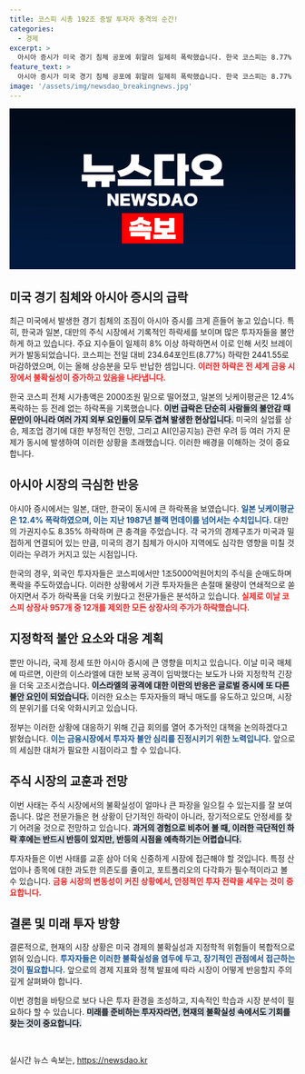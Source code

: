 ```yaml
---
title: 코스피 시총 192조 증발 투자자 충격의 순간!
categories:
  - 경제
excerpt: >
  아시아 증시가 미국 경기 침체 공포에 휘말려 일제히 폭락했습니다. 한국 코스피는 8.77% 하락하며 역대 최대 하락폭을 기록, 서킷브레이커까지 발동. 글로벌 금융 시장이 요동치는 가운데 정부의 긴급 대응이 필요합니다.
feature_text: >
  아시아 증시가 미국 경기 침체 공포에 휘말려 일제히 폭락했습니다. 한국 코스피는 8.77% 하락하며 역대 최대 하락폭을 기록, 서킷브레이커까지 발동. 글로벌 금융 시장이 요동치는 가운데 정부의 긴급 대응이 필요합니다.
image: '/assets/img/newsdao_breakingnews.jpg'
---
```


<p><img src="/assets/img/newsdao_breakingnews.jpg" alt="ontimetimes 속보" /></p>

<h2 data-ke-size="size26">미국 경기 침체와 아시아 증시의 급락</h2> 

<p data-ke-size="size16">최근 미국에서 발생한 경기 침체의 조짐이 아시아 증시를 크게 흔들어 놓고 있습니다. 특히, 한국과 일본, 대만의 주식 시장에서 기록적인 하락세를 보이며 많은 투자자들을 불안하게 하고 있습니다. 주요 지수들이 일제히 8% 이상 하락하면서 이로 인해 서킷 브레이커가 발동되었습니다. 코스피는 전일 대비 234.64포인트(8.77%) 하락한 2441.55로 마감하였으며, 이는 올해 상승분을 모두 반납한 셈입니다. <b><span style="color: #ee2323;">이러한 하락은 전 세계 금융 시장에서 불확실성이 증가하고 있음을 나타냅니다.</span></b></p>

<p data-ke-size="size16">한국 코스피 전체 시가총액은 2000조원 밑으로 떨어졌고, 일본의 닛케이평균은 12.4% 폭락하는 등 전례 없는 하락폭을 기록했습니다. <b><span style="background-color: #21538527;">이번 급락은 단순히 사람들의 불안감 때문만이 아니라 여러 가지 외부 요인들이 모두 겹쳐 발생한 현상입니다.</span></b> 미국의 실업률 상승, 제조업 경기에 대한 부정적인 전망, 그리고 AI(인공지능) 관련 우려 등 여러 가지 문제가 동시에 발생하여 이러한 상황을 초래했습니다. 이러한 배경을 이해하는 것이 중요합니다.</p>

<h2 data-ke-size="size26">아시아 시장의 극심한 반응</h2> 

<p data-ke-size="size16">아시아 증시에서는 일본, 대만, 한국이 동시에 큰 하락폭을 보였습니다. <b><span style="color: #1a5490;">일본 닛케이평균은 12.4% 폭락하였으며, 이는 지난 1987년 블랙 먼데이를 넘어서는 수치입니다.</span></b> 대만의 가권지수도 8.35% 하락하며 큰 충격을 주었습니다. 각 국가의 경제구조가 미국과 밀접하게 연결되어 있는 만큼, 미국의 경기 침체가 아시아 지역에도 심각한 영향을 미칠 것이라는 우려가 커지고 있는 시점입니다.</p>

<p data-ke-size="size16">한국의 경우, 외국인 투자자들은 코스피에서만 1조5000억원어치의 주식을 순매도하며 폭락을 주도하였습니다. 이러한 상황에서 기관 투자자들은 손절매 물량이 연쇄적으로 쏟아지면서 주가 하락폭을 더욱 키웠다고 전문가들은 분석하고 있습니다. <b><span style="color: #ee2323;">실제로 이날 코스피 상장사 957개 중 12개를 제외한 모든 상장사의 주가가 하락했습니다.</span></b></p>

<h2 data-ke-size="size26">지정학적 불안 요소와 대응 계획</h2> 

<p data-ke-size="size16">뿐만 아니라, 국제 정세 또한 아시아 증시에 큰 영향을 미치고 있습니다. 이날 미국 매체에 따르면, 이란의 이스라엘에 대한 보복 공격이 임박했다는 보도가 나와 지정학적 긴장을 더욱 고조시켰습니다. <b><span style="background-color: #21538527;">이스라엘의 공격에 대한 이란의 반응은 글로벌 증시에 또 다른 불안 요인이 되었습니다.</span></b> 이러한 요소는 투자자들의 패닉 매도를 유도하고 있으며, 시장의 분위기를 더욱 악화시키고 있습니다.</p>

<p data-ke-size="size16">정부는 이러한 상황에 대응하기 위해 긴급 회의를 열어 추가적인 대책을 논의하겠다고 밝혔습니다. <b><span style="color: #1a5490;">이는 금융시장에서 투자자 불안 심리를 진정시키기 위한 노력입니다.</span></b> 앞으로의 세심한 대처가 필요한 시점이라고 할 수 있습니다.</p>

<h2 data-ke-size="size26">주식 시장의 교훈과 전망</h2>

<p data-ke-size="size16">이번 사태는 주식 시장에서의 불확실성이 얼마나 큰 파장을 일으킬 수 있는지를 잘 보여줍니다. 많은 전문가들은 현 상황이 단기적인 하락이 아니라, 장기적으로도 안정세를 찾기 어려울 것으로 전망하고 있습니다. <b><span style="background-color: #21538527;">과거의 경험으로 비추어 볼 때, 이러한 극단적인 하락 후에는 반드시 반등이 있지만, 반등의 시점을 예측하기는 어렵습니다.</span></b></p>

<p data-ke-size="size16">투자자들은 이번 사태를 교훈 삼아 더욱 신중하게 시장에 접근해야 할 것입니다. 특정 산업이나 종목에 대한 과도한 의존도를 줄이고, 포트폴리오의 다각화가 필수적이라고 볼 수 있습니다. <b><span style="color: #ee2323;">금융 시장의 변동성이 커진 상황에서, 안정적인 투자 전략을 세우는 것이 중요합니다.</span></b></p>

<h2 data-ke-size="size26">결론 및 미래 투자 방향</h2> 

<p data-ke-size="size16">결론적으로, 현재의 시장 상황은 미국 경제의 불확실성과 지정학적 위험들이 복합적으로 얽혀 있습니다. <b><span style="color: #1a5490;">투자자들은 이러한 불확실성을 염두에 두고, 장기적인 관점에서 접근하는 것이 필요합니다.</span></b> 앞으로의 경제 지표와 정책 발표에 따라 시장이 어떻게 반응할지 주의 깊게 살펴봐야 합니다.</p>

<p data-ke-size="size16">이번 경험을 바탕으로 보다 나은 투자 환경을 조성하고, 지속적인 학습과 시장 분석이 필요하다 할 수 있습니다. <b><span style="background-color: #21538527;">미래를 준비하는 투자자라면, 현재의 불확실성 속에서도 기회를 찾는 것이 중요합니다.</span></b></p>

<p data-ke-size="size16">&nbsp;</p>
실시간 뉴스 속보는, <a href="https://newsdao.kr" rel="dofollow">https://newsdao.kr</a>


